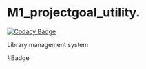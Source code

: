 # M1_projectgoal_utility.

[![Codacy Badge](https://api.codacy.com/project/badge/Grade/007626d77d1449e9b36ab92ab931bebe)](https://app.codacy.com/gh/Anithknb/M1_projectgoal_utility.?utm_source=github.com&utm_medium=referral&utm_content=Anithknb/M1_projectgoal_utility.&utm_campaign=Badge_Grade_Settings)

Library management system 

#Badge
